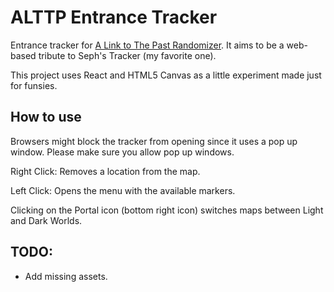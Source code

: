 # ALTTP Entrance Tracker

Entrance tracker for [A Link to The Past Randomizer](https://alttpr.com/en). It aims to be a web-based tribute to Seph's Tracker (my favorite one).

This project uses React and HTML5 Canvas as a little experiment made just for funsies.

## How to use

Browsers might block the tracker from opening since it uses a pop up window. Please make sure you allow pop up windows.

Right Click: Removes a location from the map.

Left Click: Opens the menu with the available markers.

Clicking on the Portal icon (bottom right icon) switches maps between Light and Dark Worlds.

## TODO:

- Add missing assets.
